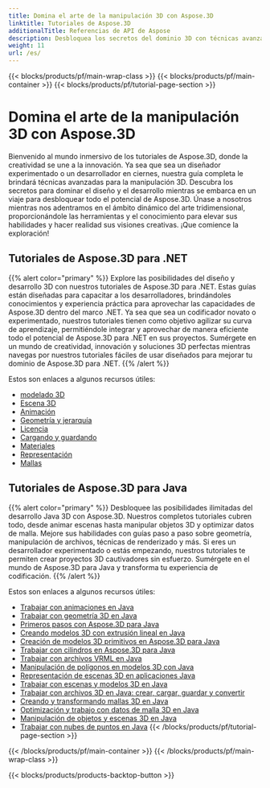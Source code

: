 ```yaml
---
title: Domina el arte de la manipulación 3D con Aspose.3D
linktitle: Tutoriales de Aspose.3D
additionalTitle: Referencias de API de Aspose
description: Desbloquea los secretos del dominio 3D con técnicas avanzadas. Mejore sus habilidades en diseño y desarrollo con nuestra guía completa para dar rienda suelta a la creatividad 3D.
weight: 11
url: /es/
---
```


{{< blocks/products/pf/main-wrap-class >}}
{{< blocks/products/pf/main-container >}}
{{< blocks/products/pf/tutorial-page-section >}}

# Domina el arte de la manipulación 3D con Aspose.3D


Bienvenido al mundo inmersivo de los tutoriales de Aspose.3D, donde la creatividad se une a la innovación. Ya sea que sea un diseñador experimentado o un desarrollador en ciernes, nuestra guía completa le brindará técnicas avanzadas para la manipulación 3D. Descubra los secretos para dominar el diseño y el desarrollo mientras se embarca en un viaje para desbloquear todo el potencial de Aspose.3D. Únase a nosotros mientras nos adentramos en el ámbito dinámico del arte tridimensional, proporcionándole las herramientas y el conocimiento para elevar sus habilidades y hacer realidad sus visiones creativas. ¡Que comience la exploración!

## Tutoriales de Aspose.3D para .NET
{{% alert color="primary" %}}
Explore las posibilidades del diseño y desarrollo 3D con nuestros tutoriales de Aspose.3D para .NET. Estas guías están diseñadas para capacitar a los desarrolladores, brindándoles conocimientos y experiencia práctica para aprovechar las capacidades de Aspose.3D dentro del marco .NET. Ya sea que sea un codificador novato o experimentado, nuestros tutoriales tienen como objetivo agilizar su curva de aprendizaje, permitiéndole integrar y aprovechar de manera eficiente todo el potencial de Aspose.3D para .NET en sus proyectos. Sumérgete en un mundo de creatividad, innovación y soluciones 3D perfectas mientras navegas por nuestros tutoriales fáciles de usar diseñados para mejorar tu dominio de Aspose.3D para .NET.
{{% /alert %}}

Estos son enlaces a algunos recursos útiles:
 
- [modelado 3D](./net/3d-modeling/)
- [Escena 3D](./net/3d-scene/)
- [Animación](./net/animation/)
- [Geometría y jerarquía](./net/geometry-and-hierarchy/)
- [Licencia](./net/license/)
- [Cargando y guardando](./net/loading-and-saving/)
- [Materiales](./net/materials/)
- [Representación](./net/rendering/)
- [Mallas](./net/meshes/)

## Tutoriales de Aspose.3D para Java
{{% alert color="primary" %}}
Desbloquee las posibilidades ilimitadas del desarrollo Java 3D con Aspose.3D. Nuestros completos tutoriales cubren todo, desde animar escenas hasta manipular objetos 3D y optimizar datos de malla. Mejore sus habilidades con guías paso a paso sobre geometría, manipulación de archivos, técnicas de renderizado y más. Si eres un desarrollador experimentado o estás empezando, nuestros tutoriales te permiten crear proyectos 3D cautivadores sin esfuerzo. Sumérgete en el mundo de Aspose.3D para Java y transforma tu experiencia de codificación.
{{% /alert %}}

Estos son enlaces a algunos recursos útiles:

- [Trabajar con animaciones en Java](./java/animations/)
- [Trabajar con geometría 3D en Java](./java/geometry/)
- [Primeros pasos con Aspose.3D para Java](./java/licensing/)
- [Creando modelos 3D con extrusión lineal en Java](./java/linear-extrusion/)
- [Creación de modelos 3D primitivos en Aspose.3D para Java](./java/primitive-3d-models/)
- [Trabajar con cilindros en Aspose.3D para Java](./java/cylinders/)
- [Trabajar con archivos VRML en Java](./java/vrml-files/)
- [Manipulación de polígonos en modelos 3D con Java](./java/polygon/)
- [Representación de escenas 3D en aplicaciones Java](./java/rendering-3d-scenes/)
- [Trabajar con escenas y modelos 3D en Java](./java/3d-scenes-and-models/)
- [Trabajar con archivos 3D en Java: crear, cargar, guardar y convertir](./java/load-and-save/)
- [Creando y transformando mallas 3D en Java](./java/transforming-3d-meshes/)
- [Optimización y trabajo con datos de malla 3D en Java](./java/3d-mesh-data/)
- [Manipulación de objetos y escenas 3D en Java](./java/3d-objects-and-scenes/)
- [Trabajar con nubes de puntos en Java](./java/point-clouds/)
{{< /blocks/products/pf/tutorial-page-section >}}

{{< /blocks/products/pf/main-container >}}
{{< /blocks/products/pf/main-wrap-class >}}

{{< blocks/products/products-backtop-button >}}

